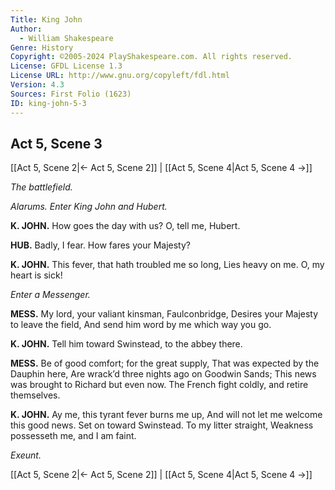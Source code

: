 ```yaml
---
Title: King John
Author: 
  - William Shakespeare
Genre: History
Copyright: ©2005-2024 PlayShakespeare.com. All rights reserved.
License: GFDL License 1.3
License URL: http://www.gnu.org/copyleft/fdl.html
Version: 4.3
Sources: First Folio (1623)
ID: king-john-5-3
---
```


## Act 5, Scene 3
[[Act 5, Scene 2|← Act 5, Scene 2]] | [[Act 5, Scene 4|Act 5, Scene 4 →]]

*The battlefield.*

*Alarums. Enter King John and Hubert.*

**K. JOHN.**
How goes the day with us? O, tell me, Hubert.

**HUB.**
Badly, I fear. How fares your Majesty?

**K. JOHN.**
This fever, that hath troubled me so long,
Lies heavy on me. O, my heart is sick!

*Enter a Messenger.*

**MESS.**
My lord, your valiant kinsman, Faulconbridge,
Desires your Majesty to leave the field,
And send him word by me which way you go.

**K. JOHN.**
Tell him toward Swinstead, to the abbey there.

**MESS.**
Be of good comfort; for the great supply,
That was expected by the Dauphin here,
Are wrack’d three nights ago on Goodwin Sands;
This news was brought to Richard but even now.
The French fight coldly, and retire themselves.

**K. JOHN.**
Ay me, this tyrant fever burns me up,
And will not let me welcome this good news.
Set on toward Swinstead. To my litter straight,
Weakness possesseth me, and I am faint.

*Exeunt.*

[[Act 5, Scene 2|← Act 5, Scene 2]] | [[Act 5, Scene 4|Act 5, Scene 4 →]]